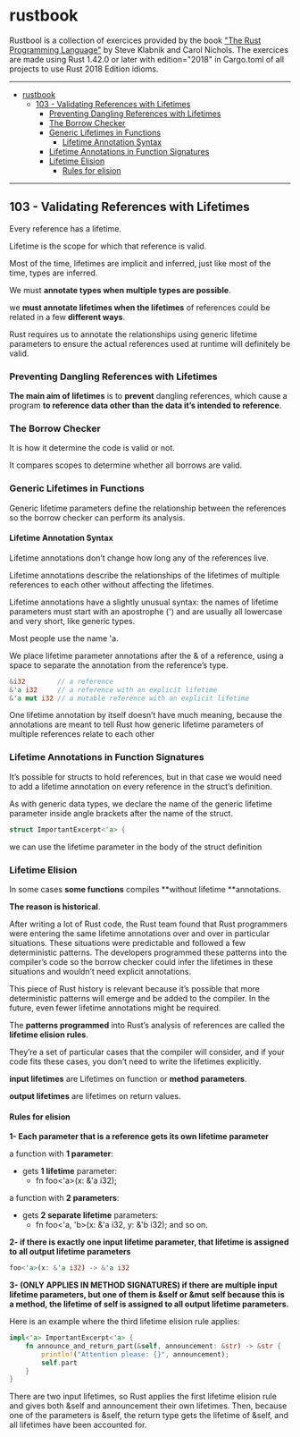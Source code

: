 # rustbook
Rustbool is a collection of exercices provided by the book ["The Rust Programming Language"](https://doc.rust-lang.org/book/title-page.html) by Steve Klabnik and Carol Nichols.
The exercices are made using Rust 1.42.0 or later with edition="2018" in Cargo.toml of all projects to use Rust 2018 Edition idioms. 

----
- [rustbook](#rustbook)
  - [103 - Validating References with Lifetimes](#103---validating-references-with-lifetimes)
    - [Preventing Dangling References with Lifetimes](#preventing-dangling-references-with-lifetimes)
    - [The Borrow Checker](#the-borrow-checker)
    - [Generic Lifetimes in Functions](#generic-lifetimes-in-functions)
      - [Lifetime Annotation Syntax](#lifetime-annotation-syntax)
    - [Lifetime Annotations in Function Signatures](#lifetime-annotations-in-function-signatures)
    - [Lifetime Elision](#lifetime-elision)
      - [Rules for elision](#rules-for-elision)
----

## 103 - Validating References with Lifetimes

Every reference has a lifetime.

Lifetime is the scope for which that reference is valid.

Most of the time, lifetimes are implicit and inferred, just like most of the time, types are inferred.

We must **annotate types when multiple types are possible**.

we **must annotate lifetimes when the lifetimes** of references could be related in a few **different ways**.

Rust requires us to annotate the relationships using generic lifetime parameters to ensure the actual references used at runtime will definitely be valid.

### Preventing Dangling References with Lifetimes

**The main aim of lifetimes** is to **prevent** dangling references, which cause a program **to reference data other than the data it’s intended to reference**.

### The Borrow Checker

It is how it determine the code is valid or not.

It compares scopes to determine whether all borrows are valid.

### Generic Lifetimes in Functions

Generic lifetime parameters define the relationship between the references so the borrow checker can perform its analysis.

#### Lifetime Annotation Syntax

Lifetime annotations don’t change how long any of the references live.

Lifetime annotations describe the relationships of the lifetimes of multiple references to each other without affecting the lifetimes.

Lifetime annotations have a slightly unusual syntax: the names of lifetime parameters must start with an apostrophe (') and are usually all lowercase and very short, like generic types. 

Most people use the name 'a. 

We place lifetime parameter annotations after the & of a reference, using a space to separate the annotation from the reference’s type.

```rust
&i32        // a reference
&'a i32     // a reference with an explicit lifetime
&'a mut i32 // a mutable reference with an explicit lifetime
```

One lifetime annotation by itself doesn’t have much meaning, because the annotations are meant to tell Rust how generic lifetime parameters of multiple references relate to each other

### Lifetime Annotations in Function Signatures

It’s possible for structs to hold references, but in that case we would need to add a lifetime annotation on every reference in the struct’s definition.

As with generic data types, we declare the name of the generic lifetime parameter inside angle brackets after the name of the struct.

```rust
struct ImportantExcerpt<'a> {
```
we can use the lifetime parameter in the body of the struct definition

### Lifetime Elision

In some cases **some functions** compiles **without lifetime **annotations.

**The reason is historical**. 

After writing a lot of Rust code, the Rust team found that Rust programmers were entering the same lifetime annotations over and over in particular situations. These situations were predictable and followed a few deterministic patterns. The developers programmed these patterns into the compiler’s code so the borrow checker could infer the lifetimes in these situations and wouldn’t need explicit annotations.

This piece of Rust history is relevant because it’s possible that more deterministic patterns will emerge and be added to the compiler. In the future, even fewer lifetime annotations might be required.

The **patterns programmed** into Rust’s analysis of references are called the **lifetime elision rules**.

They’re a set of particular cases that the compiler will consider, and if your code fits these cases, you don’t need to write the lifetimes explicitly.

**input lifetimes** are Lifetimes on function or **method parameters**.

**output lifetimes** are lifetimes on return values.

#### Rules for elision

**1- Each parameter that is a reference gets its own lifetime parameter**

a function with **1 parameter**:
-  gets **1 lifetime** parameter: 
   -  fn foo<'a>(x: &'a i32);

a function with **2 parameters**:  
-  gets **2 separate lifetime** parameters:
   -  fn foo<'a, 'b>(x: &'a i32, y: &'b i32); 
and so on.

**2- if there is exactly one input lifetime parameter, that lifetime is assigned to all output lifetime parameters**

```rust
foo<'a>(x: &'a i32) -> &'a i32
```

**3- (ONLY APPLIES IN METHOD SIGNATURES) if there are multiple input lifetime parameters, but one of them is &self or &mut self because this is a method, the lifetime of self is assigned to all output lifetime parameters.**

Here is an example where the third lifetime elision rule applies:

```rust
impl<'a> ImportantExcerpt<'a> {
    fn announce_and_return_part(&self, announcement: &str) -> &str {
        println!("Attention please: {}", announcement);
        self.part
    }
}
```

There are two input lifetimes, so Rust applies the first lifetime elision rule and gives both &self and announcement their own lifetimes. Then, because one of the parameters is &self, the return type gets the lifetime of &self, and all lifetimes have been accounted for.







